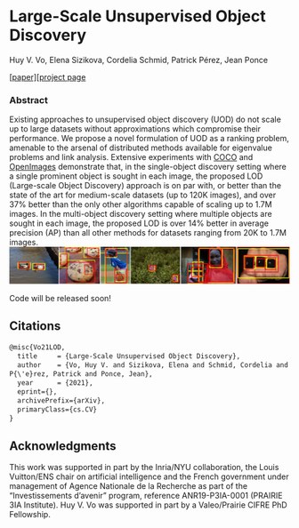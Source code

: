 # Large-Scale Unsupervised Object Discovery

Huy V. Vo, Elena Sizikova, Cordelia Schmid, Patrick Pérez, Jean Ponce

[[paper]]()[[project page]()

### Abstract
Existing approaches to unsupervised object discovery (UOD) do not scale up to large datasets without approximations which compromise their performance. We propose a novel formulation of UOD as a ranking problem, amenable to the arsenal of distributed methods available for eigenvalue problems and link analysis. Extensive experiments with [COCO](https://cocodataset.org/#home) and [OpenImages](https://storage.googleapis.com/openimages/web/index.html) demonstrate that, in the single-object discovery setting where a single prominent object is sought in each image, the proposed LOD (Large-scale Object Discovery) approach is on par with, or better than the state of the art for medium-scale datasets (up to 120K images), and over 37% better than the only other algorithms capable of scaling up to 1.7M images. In the multi-object discovery setting where multiple objects are sought in each image, the proposed LOD is over 14% better in average precision (AP) than all other methods for datasets ranging from 20K to 1.7M images.
![Teaser](images/teaser.jpg)

Code will be released soon!

## Citations

```
@misc{Vo21LOD,
  title     = {Large-Scale Unsupervised Object Discovery},
  author    = {Vo, Huy V. and Sizikova, Elena and Schmid, Cordelia and P{\'e}rez, Patrick and Ponce, Jean},
  year      = {2021},
  eprint={},
  archivePrefix={arXiv},
  primaryClass={cs.CV}
}
```

## Acknowledgments

This work was supported in part by the Inria/NYU collaboration, the Louis Vuitton/ENS chair on artificial intelligence and the French government under management of Agence Nationale de la Recherche as part of the “Investissements d’avenir” program, reference ANR19-P3IA-0001 (PRAIRIE 3IA Institute). Huy V. Vo was supported in part by a Valeo/Prairie CIFRE PhD Fellowship.